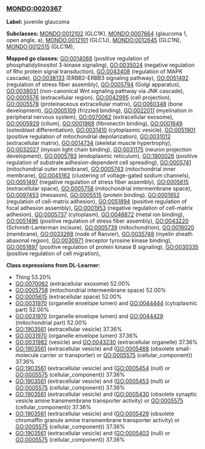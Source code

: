 
### [MONDO:0020367](http://purl.obolibrary.org/obo/MONDO_0020367)
**Label:** juvenile glaucoma

**Subclasses:** [MONDO:0012102](http://purl.obolibrary.org/obo/MONDO_0012102) (GLC1K), [MONDO:0007664](http://purl.obolibrary.org/obo/MONDO_0007664) (glaucoma 1, open angle, a), [MONDO:0012101](http://purl.obolibrary.org/obo/MONDO_0012101) (GLC1J), [MONDO:0012645](http://purl.obolibrary.org/obo/MONDO_0012645) (GLC1N), [MONDO:0012515](http://purl.obolibrary.org/obo/MONDO_0012515) (GLC1M), 

**Mapped go classes:** [GO:0014068](http://purl.obolibrary.org/obo/GO_0014068) (positive regulation of phosphatidylinositol 3-kinase signaling), [GO:0035024](http://purl.obolibrary.org/obo/GO_0035024) (negative regulation of Rho protein signal transduction), [GO:0043408](http://purl.obolibrary.org/obo/GO_0043408) (regulation of MAPK cascade), [GO:0038133](http://purl.obolibrary.org/obo/GO_0038133) (ERBB2-ERBB3 signaling pathway), [GO:0051492](http://purl.obolibrary.org/obo/GO_0051492) (regulation of stress fiber assembly), [GO:0005794](http://purl.obolibrary.org/obo/GO_0005794) (Golgi apparatus), [GO:0038031](http://purl.obolibrary.org/obo/GO_0038031) (non-canonical Wnt signaling pathway via JNK cascade), [GO:0005576](http://purl.obolibrary.org/obo/GO_0005576) (extracellular region), [GO:0042995](http://purl.obolibrary.org/obo/GO_0042995) (cell projection), [GO:0005578](http://purl.obolibrary.org/obo/GO_0005578) (proteinaceous extracellular matrix), [GO:0060348](http://purl.obolibrary.org/obo/GO_0060348) (bone development), [GO:0005109](http://purl.obolibrary.org/obo/GO_0005109) (frizzled binding), [GO:0022011](http://purl.obolibrary.org/obo/GO_0022011) (myelination in peripheral nervous system), [GO:0070062](http://purl.obolibrary.org/obo/GO_0070062) (extracellular exosome), [GO:0005929](http://purl.obolibrary.org/obo/GO_0005929) (cilium), [GO:0001968](http://purl.obolibrary.org/obo/GO_0001968) (fibronectin binding), [GO:0001649](http://purl.obolibrary.org/obo/GO_0001649) (osteoblast differentiation), [GO:0031410](http://purl.obolibrary.org/obo/GO_0031410) (cytoplasmic vesicle), [GO:0051901](http://purl.obolibrary.org/obo/GO_0051901) (positive regulation of mitochondrial depolarization), [GO:0031012](http://purl.obolibrary.org/obo/GO_0031012) (extracellular matrix), [GO:0014734](http://purl.obolibrary.org/obo/GO_0014734) (skeletal muscle hypertrophy), [GO:0032027](http://purl.obolibrary.org/obo/GO_0032027) (myosin light chain binding), [GO:0031175](http://purl.obolibrary.org/obo/GO_0031175) (neuron projection development), [GO:0005783](http://purl.obolibrary.org/obo/GO_0005783) (endoplasmic reticulum), [GO:1900026](http://purl.obolibrary.org/obo/GO_1900026) (positive regulation of substrate adhesion-dependent cell spreading), [GO:0005741](http://purl.obolibrary.org/obo/GO_0005741) (mitochondrial outer membrane), [GO:0005743](http://purl.obolibrary.org/obo/GO_0005743) (mitochondrial inner membrane), [GO:0045162](http://purl.obolibrary.org/obo/GO_0045162) (clustering of voltage-gated sodium channels), [GO:0051497](http://purl.obolibrary.org/obo/GO_0051497) (negative regulation of stress fiber assembly), [GO:0005615](http://purl.obolibrary.org/obo/GO_0005615) (extracellular space), [GO:0005758](http://purl.obolibrary.org/obo/GO_0005758) (mitochondrial intermembrane space), [GO:0097453](http://purl.obolibrary.org/obo/GO_0097453) (mesaxon), [GO:0005515](http://purl.obolibrary.org/obo/GO_0005515) (protein binding), [GO:0001952](http://purl.obolibrary.org/obo/GO_0001952) (regulation of cell-matrix adhesion), [GO:0051894](http://purl.obolibrary.org/obo/GO_0051894) (positive regulation of focal adhesion assembly), [GO:0001953](http://purl.obolibrary.org/obo/GO_0001953) (negative regulation of cell-matrix adhesion), [GO:0005737](http://purl.obolibrary.org/obo/GO_0005737) (cytoplasm), [GO:0046872](http://purl.obolibrary.org/obo/GO_0046872) (metal ion binding), [GO:0051496](http://purl.obolibrary.org/obo/GO_0051496) (positive regulation of stress fiber assembly), [GO:0043220](http://purl.obolibrary.org/obo/GO_0043220) (Schmidt-Lanterman incisure), [GO:0005739](http://purl.obolibrary.org/obo/GO_0005739) (mitochondrion), [GO:0016020](http://purl.obolibrary.org/obo/GO_0016020) (membrane), [GO:0033268](http://purl.obolibrary.org/obo/GO_0033268) (node of Ranvier), [GO:0035748](http://purl.obolibrary.org/obo/GO_0035748) (myelin sheath abaxonal region), [GO:0030971](http://purl.obolibrary.org/obo/GO_0030971) (receptor tyrosine kinase binding), [GO:0051897](http://purl.obolibrary.org/obo/GO_0051897) (positive regulation of protein kinase B signaling), [GO:0030335](http://purl.obolibrary.org/obo/GO_0030335) (positive regulation of cell migration), 

**Class expressions from DL-Learner:**

- Thing 53.20%
- [GO:0070062](http://purl.obolibrary.org/obo/GO_0070062) (extracellular exosome) 52.00%
- [GO:0005758](http://purl.obolibrary.org/obo/GO_0005758) (mitochondrial intermembrane space) 52.00%
- [GO:0005615](http://purl.obolibrary.org/obo/GO_0005615) (extracellular space) 52.00%
- [GO:0031970](http://purl.obolibrary.org/obo/GO_0031970) (organelle envelope lumen) and [GO:0044444](http://purl.obolibrary.org/obo/GO_0044444) (cytoplasmic part) 52.00%
- [GO:0031970](http://purl.obolibrary.org/obo/GO_0031970) (organelle envelope lumen) and [GO:0044429](http://purl.obolibrary.org/obo/GO_0044429) (mitochondrial part) 52.00%
- [GO:1903561](http://purl.obolibrary.org/obo/GO_1903561) (extracellular vesicle) 37.36%
- [GO:0031970](http://purl.obolibrary.org/obo/GO_0031970) (organelle envelope lumen) 37.36%
- [GO:0031982](http://purl.obolibrary.org/obo/GO_0031982) (vesicle) and [GO:0043230](http://purl.obolibrary.org/obo/GO_0043230) (extracellular organelle) 37.36%
- [GO:1903561](http://purl.obolibrary.org/obo/GO_1903561) (extracellular vesicle) and ([GO:0005468](http://purl.obolibrary.org/obo/GO_0005468) (obsolete small-molecule carrier or transporter) or [GO:0005575](http://purl.obolibrary.org/obo/GO_0005575) (cellular_component)) 37.36%
- [GO:1903561](http://purl.obolibrary.org/obo/GO_1903561) (extracellular vesicle) and ([GO:0005454](http://purl.obolibrary.org/obo/GO_0005454) (null) or [GO:0005575](http://purl.obolibrary.org/obo/GO_0005575) (cellular_component)) 37.36%
- [GO:1903561](http://purl.obolibrary.org/obo/GO_1903561) (extracellular vesicle) and ([GO:0005453](http://purl.obolibrary.org/obo/GO_0005453) (null) or [GO:0005575](http://purl.obolibrary.org/obo/GO_0005575) (cellular_component)) 37.36%
- [GO:1903561](http://purl.obolibrary.org/obo/GO_1903561) (extracellular vesicle) and ([GO:0005430](http://purl.obolibrary.org/obo/GO_0005430) (obsolete synaptic vesicle amine transmembrane transporter activity) or [GO:0005575](http://purl.obolibrary.org/obo/GO_0005575) (cellular_component)) 37.36%
- [GO:1903561](http://purl.obolibrary.org/obo/GO_1903561) (extracellular vesicle) and ([GO:0005429](http://purl.obolibrary.org/obo/GO_0005429) (obsolete chromaffin granule amine transmembrane transporter activity) or [GO:0005575](http://purl.obolibrary.org/obo/GO_0005575) (cellular_component)) 37.36%
- [GO:1903561](http://purl.obolibrary.org/obo/GO_1903561) (extracellular vesicle) and ([GO:0005403](http://purl.obolibrary.org/obo/GO_0005403) (null) or [GO:0005575](http://purl.obolibrary.org/obo/GO_0005575) (cellular_component)) 37.36%


